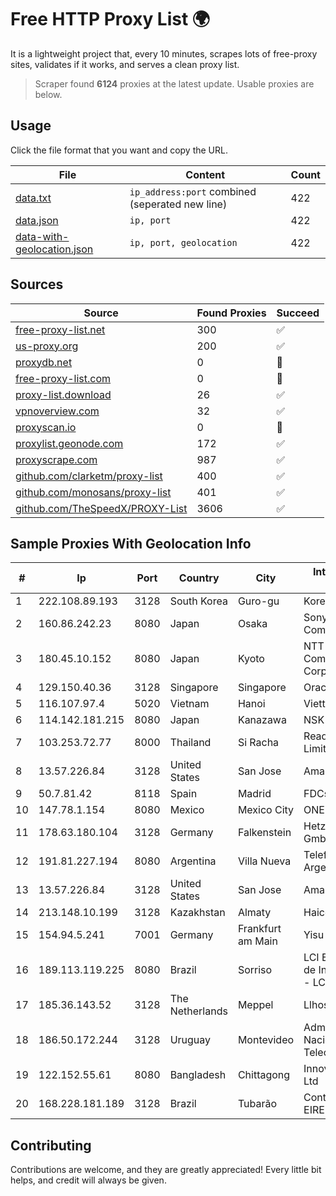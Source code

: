 
# Free HTTP Proxy List 🌍

It is a lightweight project that, every 10 minutes, scrapes lots of free-proxy sites, validates if it works, and serves a clean proxy list.


> Scraper found **6124** proxies at the latest update. Usable proxies are below.

## Usage

Click the file format that you want and copy the URL.


|File|Content|Count|
|----|-------|-----|
|[data.txt](https://raw.githubusercontent.com/themiralay/Proxy-List-World/master/data.txt)|`ip_address:port` combined (seperated new line)|422|
|[data.json](https://raw.githubusercontent.com/themiralay/Proxy-List-World/master/data.json)|`ip, port`|422|
|[data-with-geolocation.json](https://raw.githubusercontent.com/themiralay/Proxy-List-World/master/data-with-geolocation.json)|`ip, port, geolocation`|422|

## Sources

|Source|Found Proxies|Succeed|
|------|-------------|-------|
|[free-proxy-list.net](https://free-proxy-list.net)|300|✅|
|[us-proxy.org](https://www.us-proxy.org)|200|✅|
|[proxydb.net](http://proxydb.net)|0|🚫|
|[free-proxy-list.com](https://free-proxy-list.com/?page=&port=&type%5B%5D=http&type%5B%5D=https&up_time=0&search=Search)|0|🚫|
|[proxy-list.download](https://www.proxy-list.download/HTTP)|26|✅|
|[vpnoverview.com](https://vpnoverview.com/privacy/anonymous-browsing/free-proxy-servers)|32|✅|
|[proxyscan.io](https://www.proxyscan.io)|0|🚫|
|[proxylist.geonode.com](https://proxylist.geonode.com/api/proxy-list?limit=300&page=1&sort_by=lastChecked&sort_type=desc&protocols=http,https)|172|✅|
|[proxyscrape.com](https://api.proxyscrape.com/v2/?request=displayproxies&protocol=http&timeout=10000&country=all&ssl=all&anonymity=all)|987|✅|
|[github.com/clarketm/proxy-list](https://raw.githubusercontent.com/clarketm/proxy-list/master/proxy-list-raw.txt)|400|✅|
|[github.com/monosans/proxy-list](https://raw.githubusercontent.com/monosans/proxy-list/main/proxies/http.txt)|401|✅|
|[github.com/TheSpeedX/PROXY-List](https://raw.githubusercontent.com/TheSpeedX/PROXY-List/master/http.txt)|3606|✅|


## Sample Proxies With Geolocation Info

|#|Ip|Port|Country|City|Internet Service Provider|
|-|--|----|-------|----|-------------------------|
|1|222.108.89.193|3128|South Korea|Guro-gu|Korea Telecom|
|2|160.86.242.23|8080|Japan|Osaka|Sony Network Communications Inc|
|3|180.45.10.152|8080|Japan|Kyoto|NTT Communications Corporation|
|4|129.150.40.36|3128|Singapore|Singapore|Oracle Corporation|
|5|116.107.97.4|5020|Vietnam|Hanoi|Viettel Corporation|
|6|114.142.181.215|8080|Japan|Kanazawa|NSK Co., Ltd.|
|7|103.253.72.77|8000|Thailand|Si Racha|Readyidc Company Limited|
|8|13.57.226.84|3128|United States|San Jose|Amazon.com, Inc.|
|9|50.7.81.42|8118|Spain|Madrid|FDCservers.net|
|10|147.78.1.154|8080|Mexico|Mexico City|ONEPROVIDER|
|11|178.63.180.104|3128|Germany|Falkenstein|Hetzner Online GmbH|
|12|191.81.227.194|8080|Argentina|Villa Nueva|Telefonica de Argentina|
|13|13.57.226.84|3128|United States|San Jose|Amazon.com, Inc.|
|14|213.148.10.199|3128|Kazakhstan|Almaty|Haicom Limited|
|15|154.94.5.241|7001|Germany|Frankfurt am Main|Yisu Cloud|
|16|189.113.119.225|8080|Brazil|Sorriso|LCI Equipamentos de Informatica LTDA - LCI Telecom|
|17|185.36.143.52|3128|The Netherlands|Meppel|Llhost Inc. SRL|
|18|186.50.172.244|3128|Uruguay|Montevideo|Administracion Nacional de Telecomunicaciones|
|19|122.152.55.61|8080|Bangladesh|Chittagong|Innovative Online Ltd|
|20|168.228.181.189|3128|Brazil|Tubarão|Contato Internet EIRELI|



## Contributing

Contributions are welcome, and they are greatly appreciated! Every
little bit helps, and credit will always be given.

